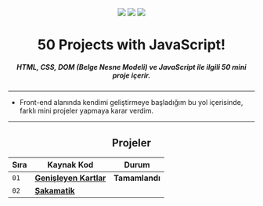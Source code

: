 <div align= "center">
<img  src="https://skillicons.dev/icons?i=html" /> <img  src="https://skillicons.dev/icons?i=css" /> <img  src="https://skillicons.dev/icons?i=js" /> 
<h1>50 Projects with JavaScript!</h1>
<h5>HTML, CSS, DOM (Belge Nesne Modeli) ve JavaScript ile ilgili 50 mini proje içerir.</h5>
</div>

<hr/>

  - Front-end alanında kendimi geliştirmeye başladığım bu yol içerisinde, farklı mini projeler yapmaya karar verdim.  
<hr/>

<h2 align="center"> Projeler </h2>

| Sıra | Kaynak Kod                                                                                                                          | Durum                                                                                                                             
| ---- | ----------------------------------------------------------------------------------------------------------------------------------- | -------------------------------------------------------------------------------------------------------------------------------------
| `01` | **[Genişleyen Kartlar](https://github.com/alpertann/js-50-project/tree/master/expanding-cards)**                                    |   **Tamamlandı**    
| `02` | **[Şakamatik](https://github.com/alpertann/js-50-project/tree/master/sakamatik)** |                                                 |   **Tamamlandı**
